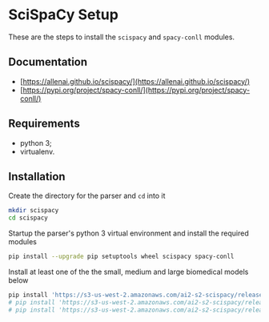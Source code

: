 # SciSpaCy Setup
These are the steps to install the `scispacy` and `spacy-conll` modules.

## Documentation
*   [https://allenai.github.io/scispacy/](https://allenai.github.io/scispacy/)
*   [https://pypi.org/project/spacy-conll/](https://pypi.org/project/spacy-conll/)

## Requirements
*   python 3;
*   virtualenv.

## Installation
Create the directory for the parser and `cd` into it

```zsh
mkdir scispacy
cd scispacy
```

Startup the parser's python 3 virtual environment and install the required modules

```zsh
pip install --upgrade pip setuptools wheel scispacy spacy-conll
```

Install at least one of the the small, medium and large biomedical models below

```zsh
pip install 'https://s3-us-west-2.amazonaws.com/ai2-s2-scispacy/releases/v0.2.5/en_core_sci_sm-0.2.5.tar.gz'
# pip install 'https://s3-us-west-2.amazonaws.com/ai2-s2-scispacy/releases/v0.2.5/en_core_sci_md-0.2.5.tar.gz'
# pip install 'https://s3-us-west-2.amazonaws.com/ai2-s2-scispacy/releases/v0.2.5/en_core_sci_lg-0.2.5.tar.gz'
```

